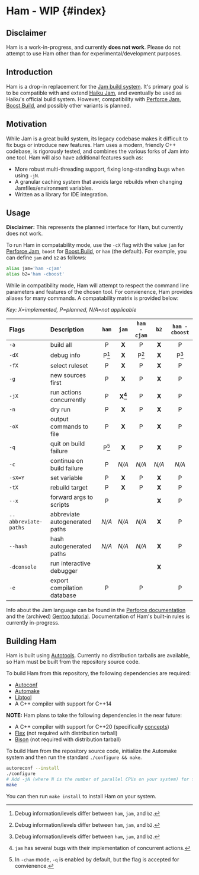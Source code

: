 # Ham - WIP {#index}

## Disclaimer
Ham is a work-in-progress, and currently **does not work**. Please do not attempt to use Ham other than for
experimental/development purposes.

## Introduction
Ham is a drop-in replacement for the [Jam build
system](https://swarm.workshop.perforce.com/view/guest/perforce_software/jam/src/Jam.html). It's primary goal is to be
compatible with and extend [Haiku Jam](https://git.haiku-os.org/buildtools/tree/jam), and eventually be used as Haiku's
official build system. However, compatibility with [Perforce
Jam](https://swarm.workshop.perforce.com/view/guest/perforce_software/jam/src/Jam.html),
[Boost.Build](https://www.boost.org/build), and possibly other variants is planned.

## Motivation
While Jam is a great build system, its legacy codebase makes it difficult to fix bugs or introduce new features. Ham
uses a modern, friendly C++ codebase, is rigorously tested, and combines the various forks of Jam into one tool. Ham
will also have additional features such as:
- More robust multi-threading support, fixing long-standing bugs when using `-jN`.
- A granular caching system that avoids large rebuilds when changing Jamfiles/environment variables.
- Written as a library for IDE integration.

## Usage
**Disclaimer:** This represents the planned interface for Ham, but currently does not work.

To run Ham in compatability mode, use the `-cX` flag with the value `jam` for [Perforce
Jam](https://swarm.workshop.perforce.com/view/guest/perforce_software/jam/src/Jam.html), `boost` for
[Boost.Build](https://www.boost.org/build), or `ham` (the default). For example, you can define `jam` and `b2` as
follows:

```sh
alias jam='ham -cjam'
alias b2='ham -cboost'
```

While in compatibility mode, Ham will attempt to respect the command line parameters and features of the chosen
tool. For convienence, Ham provides aliases for many commands. A compatability matrix is provided below:

*Key: X=implemented, P=planned, N/A=not applicable*

| Flags                | Description                    | `ham` | `jam`     | `ham -cjam` | `b2`  | `ham -cboost` |
|:---------------------|:-------------------------------|:-----:|:---------:|:-----------:|:-----:|:-------------:|
| `-a`                 | build all                      | P     | **X**     | P           | **X** | P             |
| `-dX`                | debug info                     | P[^1] | **X**     | P[^1]       | **X** | P[^1]         |
| `-fX`                | select ruleset                 | P     | **X**     | P           | **X** | P             |
| `-g`                 | new sources first              | P     | **X**     | P           | **X** | P             |
| `-jX`                | run actions concurrently       | P     | **X[^2]** | P           | **X** | P             |
| `-n`                 | dry run                        | P     | **X**     | P           | **X** | P             |
| `-oX`                | output commands to file        | P     | **X**     | P           | **X** | P             |
| `-q`                 | quit on build failure          | P[^3] | **X**     | P           | **X** | P             |
| `-c`                 | continue on build failure      | P     | *N/A*     | *N/A*       | *N/A* | *N/A*         |
| `-sX=Y`              | set variable                   | P     | **X**     | P           | **X** | P             |
| `-tX`                | rebuild target                 | P     | **X**     | P           | **X** | P             |
| `--x`                | forward args to scripts        | P     |           |             | **X** | P             |
| `--abbreviate-paths` | abbreviate autogenerated paths | *N/A* | *N/A*     | *N/A*       | **X** | P             |
| `--hash`             | hash autogenerated paths       | *N/A* | *N/A*     | *N/A*       | **X** | P             |
| `-dconsole`          | run interactive debugger       |       |           |             | **X** |               |
| `-e`                 | export compilation database    | P     |           | P           |       | P             |

Info about the Jam language can be found in the [Perforce
documentation](https://swarm.workshop.perforce.com/view/guest/perforce_software/jam/src/Jam.html) and the (archived)
[Gentoo tutorial](https://web.archive.org/web/20160304233139/http://geoz.co.nz/jamdoc/jam-guide.html). Documentation of
Ham's built-in rules is currently in-progress.

## Building Ham
Ham is built using
[Autotools](https://www.gnu.org/software/automake/manual/html_node/Autotools-Introduction.html). Currently no
distribution tarballs are available, so Ham must be built from the repository source code.

To build Ham from this repository, the following dependencies are required:
- [Autoconf](https://www.gnu.org/software/autoconf/)
- [Automake](https://www.gnu.org/software/automake/)
- [Libtool](https://www.gnu.org/software/libtool/)
- A C++ compiler with support for C++14

**NOTE:** Ham plans to take the following dependencies in the near future:
- A C++ compiler with support for C++20 (specifically [concepts](https://en.cppreference.com/w/cpp/concepts))
- [Flex](https://github.com/westes/flex) (not required with distribution tarball)
- [Bison](https://www.gnu.org/software/bison/) (not required with distribution tarball)

To build Ham from the repository source code, initialize the Automake system and then run the standard `./configure &&
make`.

```sh
autoreconf --install
./configure
# Add -jN (where N is the number of parallel CPUs on your system) for faster builds
make
```

You can then run `make install` to install Ham on your system.

[^1]: Debug information/levels differ between `ham`, `jam`, and `b2`.
[^2]: `jam` has several bugs with their implementation of concurrent actions.
[^3]: In `-cham` mode, `-q` is enabled by default, but the flag is accepted for
    convienence.
